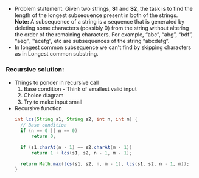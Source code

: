 - Problem statement: Given two strings, **S1** and **S2**, the task is to find the length of the longest subsequence present in both of the strings. 
	**Note:** A subsequence of a string is a sequence that is generated by deleting some characters (possibly 0) from the string without altering the order of the remaining characters. For example, “abc”, “abg”, “bdf”, “aeg”, ‘”acefg”, etc are subsequences of the string “abcdefg”.
- In longest common subsequence we can't find by skipping characters as in Longest common substring.

### Recursive solution:
- Things to ponder in recursive call
  1. Base condition - Think of smallest valid input
  2. Choice diagram
  3. Try to make input small
- Recursive function
  ```java
  int lcs(String s1, String s2, int n, int m) {
	// Base condition
	if (n == 0 || m == 0)
		return 0;

	if (s1.charAt(n - 1) == s2.charAt(m - 1))
		return 1 + lcs(s1, s2, n - 1, m - 1);

	return Math.max(lcs(s1, s2, n, m - 1), lcs(s1, s2, n - 1, m));
  }
```
